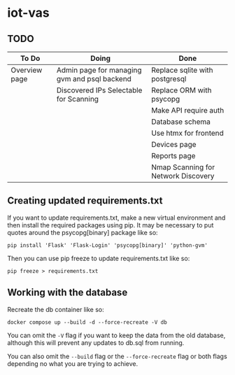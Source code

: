 # iot-vas

## TODO

|To Do|Doing|Done|
|-|-|-|
|Overview page|Admin page for managing gvm and psql backend|Replace sqlite with postgresql     |
|             |Discovered IPs Selectable for Scanning      |Replace ORM with psycopg           |
|             |                                            |Make API require auth              |
|             |                                            |Database schema                    |
|             |                                            |Use htmx for frontend              |
|             |                                            |Devices page                       |
|             |                                            |Reports page                       |
|             |                                            |Nmap Scanning for Network Discovery|

## Creating updated requirements.txt

If you want to update requirements.txt, make a new virtual environment and then install the required packages using pip. It may be necessary to put quotes around the psycopg[binary] package like so:

```shell
pip install 'Flask' 'Flask-Login' 'psycopg[binary]' 'python-gvm'
```

Then you can use pip freeze to update requirements.txt like so:

```shell
pip freeze > requirements.txt
```


## Working with the database

Recreate the db container like so:

```shell
docker compose up --build -d --force-recreate -V db
```

You can omit the `-V` flag if you want to keep the data from the old database, although this will prevent any updates to db.sql from running.

You can also omit the `--build` flag or the `--force-recreate` flag or both flags depending no what you are trying to achieve.
